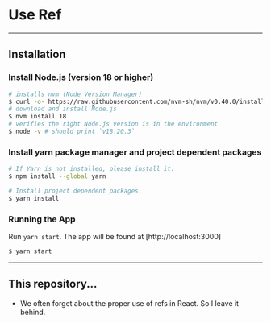 # Use Ref

---

## Installation

### Install Node.js (version 18 or higher)

```bash
# installs nvm (Node Version Manager)
$ curl -o- https://raw.githubusercontent.com/nvm-sh/nvm/v0.40.0/install.sh | bash
# download and install Node.js
$ nvm install 18
# verifies the right Node.js version is in the environment
$ node -v # should print `v18.20.3`
```

### Install yarn package manager and project dependent packages

```bash
# If Yarn is not installed, please install it.
$ npm install --global yarn

# Install project dependent packages.
$ yarn install
```

### Running the App

Run `yarn start`. The app will be found at [http://localhost:3000]

```bash
$ yarn start
```

---

## This repository...

- We often forget about the proper use of refs in React. So I leave it behind.
